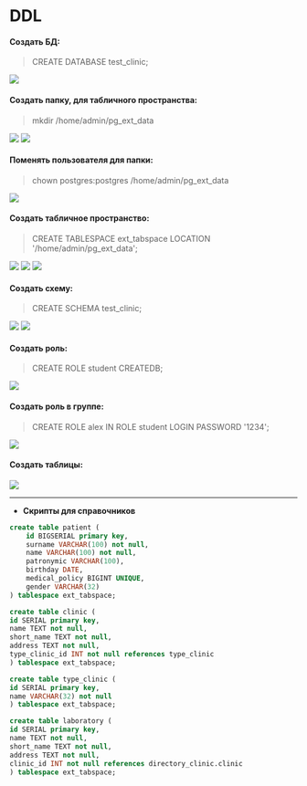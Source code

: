 # DDL
#### Создать БД:
> CREATE DATABASE test_clinic;
<image src="https://github.com/ArinichElena/DDL/blob/main/СоздатьБД.png">

#### Создать папку, для табличного пространства:
> mkdir /home/admin/pg_ext_data
<image src="https://github.com/ArinichElena/DDL/blob/main/Создать%20папку%20(1).png">
<image src="https://github.com/ArinichElena/DDL/blob/main/Создать%20папку%20(2).png">

#### Поменять пользователя для папки:
> chown postgres:postgres /home/admin/pg_ext_data
<image src="https://github.com/ArinichElena/DDL/blob/main/Поменять%20пользователя%20для%20папки.png"> 

#### Создать табличное пространство:
> CREATE TABLESPACE ext_tabspace LOCATION '/home/admin/pg_ext_data';
<image src="https://github.com/ArinichElena/DDL/blob/main/Создать%20ТП%20(1).png"> 
<image src="https://github.com/ArinichElena/DDL/blob/main/Создать%20ТП%20(2).png">
<image src="https://github.com/ArinichElena/DDL/blob/main/Создать%20ТП%20(3).png">
  
#### Создать схему:
> CREATE SCHEMA test_clinic;
<image src="https://github.com/ArinichElena/DDL/blob/main/Создать%20схему.png">
<image src="https://github.com/ArinichElena/DDL/blob/main/Посмотреть%20схемы.png">
  
#### Создать роль:
> CREATE ROLE student CREATEDB;
<image src="https://github.com/ArinichElena/DDL/blob/main/Создать%20роли.png">
  
#### Создать роль в группе:
> CREATE ROLE alex IN ROLE student LOGIN PASSWORD '1234';
<image src="https://github.com/ArinichElena/DDL/blob/main/Создать%20роль%20в%20группе.png">
  
#### Создать таблицы:
<image src="https://github.com/ArinichElena/DDL/blob/main/Талицы%20по%20схемам.png">

---
* __Скрипты для справочников__
```sql
create table patient (
	id BIGSERIAL primary key,
	surname VARCHAR(100) not null,
	name VARCHAR(100) not null,
	patronymic VARCHAR(100),
	birthday DATE,
	medical_policy BIGINT UNIQUE,
	gender VARCHAR(32)
) tablespace ext_tabspace; 

create table clinic (
id SERIAL primary key,
name TEXT not null,
short_name TEXT not null,
address TEXT not null,
type_clinic_id INT not null references type_clinic
) tablespace ext_tabspace;

create table type_clinic (
id SERIAL primary key,
name VARCHAR(32) not null
) tablespace ext_tabspace;

create table laboratory (
id SERIAL primary key,
name TEXT not null,
short_name TEXT not null,
address TEXT not null,
clinic_id INT not null references directory_clinic.clinic
) tablespace ext_tabspace;
```

